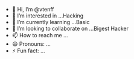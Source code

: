- 👋 Hi, I’m @vtenff
- 👀 I’m interested in ...Hacking
- 🌱 I’m currently learning ...Basic
- 💞️ I’m looking to collaborate on ...Bigest Hacker
- 📫 How to reach me ...
- 😄 Pronouns: ...
- ⚡ Fun fact: ...

<!---
vtenff/vtenff is a ✨ special ✨ repository because its `README.md` (this file) appears on your GitHub profile.
You can click the Preview link to take a look at your changes.
--->
